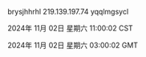 brysjhhrhl 219.139.197.74 yqqlmgsycl

2024年 11月 02日 星期六 11:00:02 CST

2024年 11月 02日 星期六 03:00:02 GMT
